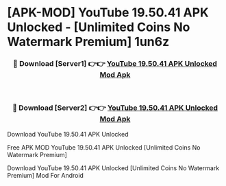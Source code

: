 # [APK-MOD] YouTube 19.50.41 APK Unlocked - [Unlimited Coins No Watermark Premium] 1un6z



<div align="center">
<h3>🔴 Download [Server1] 👉👉 <a href="https://momento.my/?title=YouTube_19.50.41_APK_Unlocked">YouTube 19.50.41 APK Unlocked Mod Apk</a></h3><br>

<h3>🔴 Download [Server2] 👉👉 <a href="https://momento.my/?title=YouTube_19.50.41_APK_Unlocked">YouTube 19.50.41 APK Unlocked Mod Apk</a></h3>
</div>



Download YouTube 19.50.41 APK Unlocked 

Free APK MOD YouTube 19.50.41 APK Unlocked [Unlimited Coins No Watermark Premium]

Download YouTube 19.50.41 APK Unlocked [Unlimited Coins No Watermark Premium] Mod For Android

